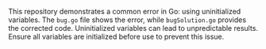 This repository demonstrates a common error in Go: using uninitialized variables.  The `bug.go` file shows the error, while `bugSolution.go` provides the corrected code.  Uninitialized variables can lead to unpredictable results. Ensure all variables are initialized before use to prevent this issue.